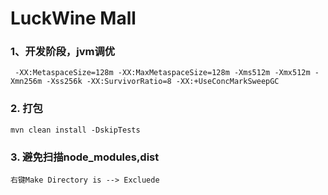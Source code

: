 # LuckWine Mall 

### 1、开发阶段，jvm调优
```
 -XX:MetaspaceSize=128m -XX:MaxMetaspaceSize=128m -Xms512m -Xmx512m -Xmn256m -Xss256k -XX:SurvivorRatio=8 -XX:+UseConcMarkSweepGC
```
### 2. 打包
```
mvn clean install -DskipTests
```

### 3. 避免扫描node_modules,dist
```
右键Make Directory is --> Excluede 
```